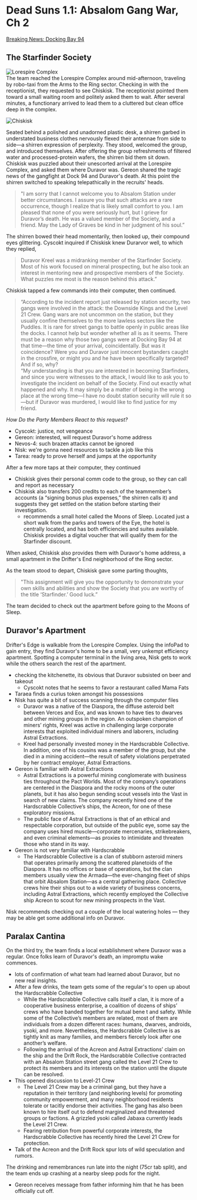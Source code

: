 # Dead Suns 1.1: Absalom Gang War, Ch 2

[Breaking News: Docking Bay 94](https://youtu.be/kd66fySRRLk)

## The Starfinder Society
![Lorespire Complex](https://www.dropbox.com/s/iy6vrfuobs97ake/lorespireComplex.jpg?raw=1)  
The team reached the Lorespire Complex around mid-afternoon, traveling by robo-taxi from the Arms to the Ring sector. Checking in with the receptionist, they requested to see Chiskisk. The receptionist pointed them toward a small waiting room and politely asked them to wait. After several minutes, a functionary arrived to lead them to a cluttered but clean office deep in the complex.

![Chiskisk](https://www.dropbox.com/s/pars21ve039xx86/chiskisk.jpg?raw=1)

Seated behind a polished and unadorned plastic desk, a shirren garbed in understated business clothes nervously flexed their antennae from side to side—a shirren expression of perplexity. They stood, welcomed the group, and introduced themselves. After offering the group refreshments of filtered water and processed-protein wafers, the shirren bid them sit down. Chiskisk was puzzled about their unescorted arrival at the Lorespire Complex, and asked them where Duravor was. Gereon shared the tragic news of the gangfight at Dock 94 and Duravor's death. At this point the shirren switched to speaking telepathically in the recruits' heads.

> "I am sorry that I cannot welcome you to Absalom Station under better circumstances. I assure you that such attacks are a rare occurrence, though I realize that is likely small comfort to you. I am pleased that none of you were seriously hurt, but I grieve for Duravor’s death. He was a valued member of the Society, and a friend. May the Lady of Graves be kind in her judgment of his soul.”

The shirren bowed their head momentarily, then looked up, their compound eyes glittering. Cyscokt inquired if Chiskisk knew Durarvor well, to which they replied,

> Duravor Kreel was a midranking member of the Starfinder Society. Most of his work focused on mineral prospecting, but he also took an interest in mentoring new and prospective members of the Society. What puzzles me most is the reason behind this attack.”

Chiskisk tapped a few commands into their computer, then continued.

>“According to the incident report just released by station security, two gangs were involved in the attack: the Downside Kings and the Level 21 Crew. Gang wars are not uncommon on the station, but they usually confine themselves to the more lawless sectors like the Puddles. It is rare for street gangs to battle openly in public areas like the docks. I cannot help but wonder whether all is as it seems. There must be a reason why those two gangs were at Docking Bay 94 at that time—the time of your arrival, coincidentally. But was it coincidence? Were you and Duravor just innocent bystanders caught in the crossfire, or might you and he have been specifically targeted? And if so, why?  
“My understanding is that you are interested in becoming Starfinders, and since you were witnesses to the attack, I would like to ask you to investigate the incident on behalf of the Society. Find out exactly what happened and why. It may simply be a matter of being in the wrong place at the wrong time—I have no doubt station security will rule it so—but if Duravor was murdered, I would like to find justice for my friend.

*How Do the Party Members React to this request?*  
- Cyscokt: justice, not vengeance
- Gereon: interested, will request Duravor's home address
- Nevos-4: such brazen attacks cannot be ignored
- Nisk: we're gonna need resources to tackle a job like this
- Tarea: ready to prove herself and jumps at the opportunity

After a few more taps at their computer, they continued
- Chiskisk gives their personal comm code to the group, so they can call and report as necessary
- Chiskisk also transfers 200 credits to each of the teammember’s accounts (a “signing bonus plus expenses,” the shirren calls it) and suggests they get settled on the station before starting their investigation.
	- recommends a small hotel called the Moons of Sleep. Located just a short walk from the parks and towers of the Eye, the hotel is centrally located, and has both efficiencies and suites available. Chiskisk provides a digital voucher that will qualify them for the Starfinder discount.


When asked, Chiskisk also provides them with Duravor's home address, a small apartment in the Drifter's End neighborhood of the Ring sector.

As the team stood to depart, Chiskisk gave some parting thoughts,

>"This assignment will give you the opportunity to demonstrate your own skills and abilities and show the Society that you are worthy of the title ‘Starfinder.’ Good luck.”

The team decided to check out the apartment before going to the Moons of Sleep.

## Duravor's Apartment

Drifter's Edge is walkable from the Lorespire Complex. Using the infoPad to gain entry, they find Duravor's home to be a small, very unkempt efficiency apartment. Spotting a computer terminal in the living area, Nisk gets to work while the others search the rest of the apartment.

- checking the kitchenette, its obvious that Duravor subsisted on beer and takeout
	- Cyscokt notes that he seems to favor a restaurant called Mama Fats
- Taraea finds a curius token amongst his possessions
- Nisk has quite a bit of success scanning through the computer files
	- Duravor was a native of the Diaspora, the diffuse asteroid belt between Verces and Eox, and was known to have ties to dwarves and other mining groups in the region. An outspoken champion of miners’ rights, Kreel was active in challenging large corporate interests that exploited individual miners and laborers, including Astral Extractions.
	- Kreel had personally invested money in the Hardscrabble Collective. In addition, one of his cousins was a member of the group, but she died in a mining accident—the result of safety violations perpetrated by her contract employer, Astral Extractions.
- Gereon is familiar with Astral Extractions
	- Astral Extractions is a powerful mining conglomerate with business ties throughout the Pact Worlds. Most of the company’s operations are centered in the Diaspora and the rocky moons of the outer planets, but it has also begun sending scout vessels into the Vast in search of new claims. The company recently hired one of the Hardscrabble Collective’s ships, the Acreon, for one of these exploratory missions.
	- The public face of Astral Extractions is that of an ethical and respectable corporation, but outside of the public eye, some say the company uses hired muscle—corporate mercenaries, strikebreakers, and even criminal elements—as proxies to intimidate and threaten those who stand in its way.
- Gereon is not very familiar with Hardscrabble
	- The Hardscrabble Collective is a clan of stubborn asteroid miners that operates primarily among the scattered planetoids of the Diaspora. It has no offices or base of operations, but the clan members usually view the Armada—the ever-changing fleet of ships that orbit Absalom Station—as a central gathering place. Collective crews hire their ships out to a wide variety of business concerns, including Astral Extractions, which recently employed the Collective ship Acreon to scout for new mining prospects in the Vast.

Nisk recommends checking out a couple of the local watering holes — they may be able get some additional info on Duravor.

## Paralax Cantina

On the third try, the team finds a local establishment where Duravor was a regular. Once folks learn of Duravor's death, an impromptu wake commences.

- lots of confirmation of what team had learned about Duravor, but no new real insights.
- After a few drinks, the team gets some of the regular's to open up about the Hardscrabble Collective
	- While the Hardscrabble Collective calls itself a clan, it is more of a cooperative business enterprise, a coalition of dozens of ships’ crews who have banded together for mutual bene t and safety. While some of the Collective’s members are related, most of them are individuals from a dozen different races: humans, dwarves, androids, ysoki, and more. Nevertheless, the Hardscrabble Collective is as tightly knit as many families, and members  fiercely look after one another’s welfare.
	- Following the arrival of the Acreon and Astral Extractions’ claim on the ship and the Drift Rock, the Hardscrabble Collective contracted with an Absalom Station street gang called the Level 21 Crew to protect its members and its interests on the station until the dispute can be resolved.
- This opened discussion to Level-21 Crew
	- The Level 21 Crew may be a criminal gang, but they have a reputation in their territory (and neighboring levels) for promoting community empowerment, and many neighborhood residents tolerate or tacitly endorse their activities. The gang has also been known to hire itself out to defend marginalized and threatened groups or factions. A grizzled ysoki called Jabaxa currently leads the Level 21 Crew.
	- Fearing retribution from powerful corporate interests, the Hardscrabble Collective has recently hired the Level 21 Crew for protection.
- Talk of the Acreon and the Drift Rock spur lots of wild speculation and rumors.

The drinking and remembrances run late into the night (75cr tab split), and the team ends up crashing at a nearby sleep pods for the night.

- Gereon receives message from father informing him that he has been officially cut off.
